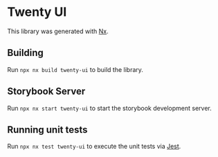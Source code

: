 # Twenty UI

This library was generated with [Nx](https://nx.dev).

## Building

Run `npx nx build twenty-ui` to build the library.

## Storybook Server

Run `npx nx start twenty-ui` to start the storybook development server.

## Running unit tests

Run `npx nx test twenty-ui` to execute the unit tests via [Jest](https://jestjs.io).
